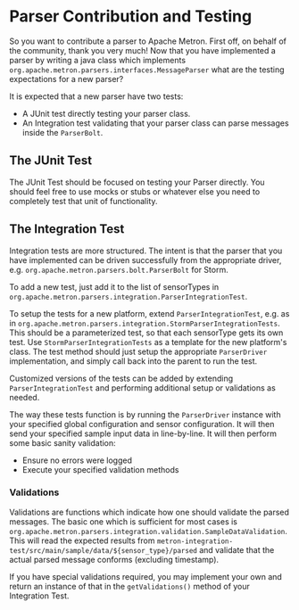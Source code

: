 <!--
Licensed to the Apache Software Foundation (ASF) under one
or more contributor license agreements.  See the NOTICE file
distributed with this work for additional information
regarding copyright ownership.  The ASF licenses this file
to you under the Apache License, Version 2.0 (the
"License"); you may not use this file except in compliance
with the License.  You may obtain a copy of the License at

    http://www.apache.org/licenses/LICENSE-2.0

Unless required by applicable law or agreed to in writing, software
distributed under the License is distributed on an "AS IS" BASIS,
WITHOUT WARRANTIES OR CONDITIONS OF ANY KIND, either express or implied.
See the License for the specific language governing permissions and
limitations under the License.
-->
# Parser Contribution and Testing

So you want to contribute a parser to Apache Metron.  First off, on behalf
of the community, thank you very much!  Now that you have implemented a parser
by writing a java class which implements `org.apache.metron.parsers.interfaces.MessageParser`
what are the testing expectations for a new parser?

It is expected that a new parser have two tests:
* A JUnit test directly testing your parser class.
* An Integration test validating that your parser class can parse messages 
inside the `ParserBolt`.

## The JUnit Test

The JUnit Test should be focused on testing your Parser directly.  You
should feel free to use mocks or stubs or whatever else you need to completely
test that unit of functionality.

## The Integration Test

Integration tests are more structured.  The intent is that the parser that you have implemented can be driven successfully from the appropriate driver, e.g. `org.apache.metron.parsers.bolt.ParserBolt` for Storm.

To add a new test, just add it to the list of sensorTypes in `org.apache.metron.parsers.integration.ParserIntegrationTest`.

To setup the tests for a new platform, extend `ParserIntegrationTest`, e.g. as in `org.apache.metron.parsers.integration.StormParserIntegrationTests`. This should be a parameterized test, so that each sensorType gets its own test.  Use `StormParserIntegrationTests` as a template for the new platform's class.  The test method should just setup the appropriate `ParserDriver` implementation, and simply call back into the parent to run the test.

Customized versions of the tests can be added by extending `ParserIntegrationTest` and performing additional setup or validations as needed.

The way these tests function is by running the `ParserDriver` instance with your specified global configuration and
sensor configuration.  It will then send your specified sample input data in line-by-line.  It will then
perform some basic sanity validation:
* Ensure no errors were logged
* Execute your specified validation methods

### Validations

Validations are functions which indicate how one should validate the parsed messages.  The basic one which is sufficient
for most cases is `org.apache.metron.parsers.integration.validation.SampleDataValidation`.  This will read the expected results
from `metron-integration-test/src/main/sample/data/${sensor_type}/parsed` and validate that the actual parsed message
conforms (excluding timestamp).

If you have special validations required, you may implement your own and return an instance of that in the `getValidations()`
method of your Integration Test.
